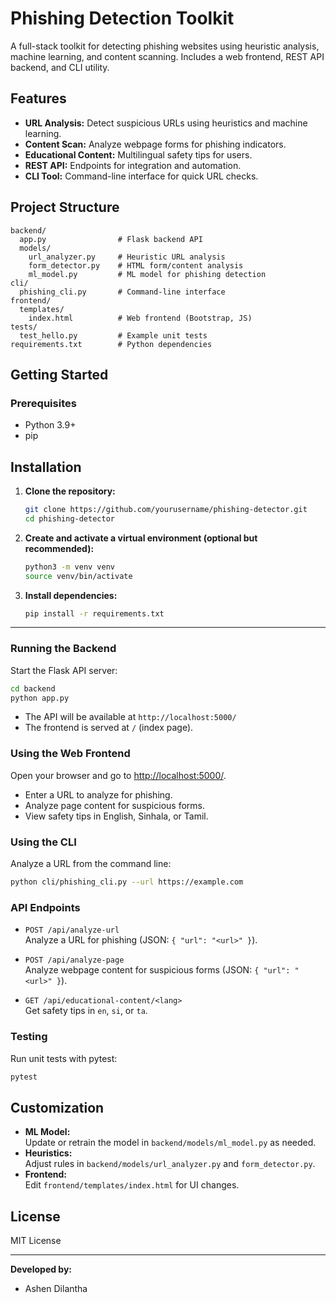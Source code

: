 # Phishing Detection Toolkit

A full-stack toolkit for detecting phishing websites using heuristic analysis, machine learning, and content scanning. Includes a web frontend, REST API backend, and CLI utility.

## Features

- **URL Analysis:** Detect suspicious URLs using heuristics and machine learning.
- **Content Scan:** Analyze webpage forms for phishing indicators.
- **Educational Content:** Multilingual safety tips for users.
- **REST API:** Endpoints for integration and automation.
- **CLI Tool:** Command-line interface for quick URL checks.

## Project Structure

```
backend/
  app.py                # Flask backend API
  models/
    url_analyzer.py     # Heuristic URL analysis
    form_detector.py    # HTML form/content analysis
    ml_model.py         # ML model for phishing detection
cli/
  phishing_cli.py       # Command-line interface
frontend/
  templates/
    index.html          # Web frontend (Bootstrap, JS)
tests/
  test_hello.py         # Example unit tests
requirements.txt        # Python dependencies
```

## Getting Started

### Prerequisites

- Python 3.9+
- pip

## Installation

1. **Clone the repository:**
   ```sh
   git clone https://github.com/yourusername/phishing-detector.git
   cd phishing-detector
   ```

2. **Create and activate a virtual environment (optional but recommended):**
   ```sh
   python3 -m venv venv
   source venv/bin/activate
   ```

3. **Install dependencies:**
   ```sh
   pip install -r requirements.txt
   ```

---

### Running the Backend

Start the Flask API server:

```sh
cd backend
python app.py
```

- The API will be available at `http://localhost:5000/`
- The frontend is served at `/` (index page).

### Using the Web Frontend

Open your browser and go to [http://localhost:5000/](http://localhost:5000/).

- Enter a URL to analyze for phishing.
- Analyze page content for suspicious forms.
- View safety tips in English, Sinhala, or Tamil.

### Using the CLI

Analyze a URL from the command line:

```sh
python cli/phishing_cli.py --url https://example.com
```

### API Endpoints

- `POST /api/analyze-url`  
  Analyze a URL for phishing (JSON: `{ "url": "<url>" }`).

- `POST /api/analyze-page`  
  Analyze webpage content for suspicious forms (JSON: `{ "url": "<url>" }`).

- `GET /api/educational-content/<lang>`  
  Get safety tips in `en`, `si`, or `ta`.

### Testing

Run unit tests with pytest:

```sh
pytest
```

## Customization

- **ML Model:**  
  Update or retrain the model in `backend/models/ml_model.py` as needed.
- **Heuristics:**  
  Adjust rules in `backend/models/url_analyzer.py` and `form_detector.py`.
- **Frontend:**  
  Edit `frontend/templates/index.html` for UI changes.

## License

MIT License

---

**Developed by:**  
- Ashen Dilantha
